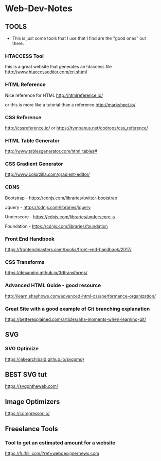 # Web-Dev-Notes



## TOOLS 
- This is just some tools that I use that I find are the "good ones" out there.

### HTACCESS Tool
this is a great website that generates an htaccess file
http://www.htaccesseditor.com/en.shtml

### HTML Reference
Nice reference for HTML
http://htmlreference.io/

or
this is more like a tutorial than a reference
http://marksheet.io/

### CSS Reference
http://cssreference.io/
or 
https://tympanus.net/codrops/css_reference/

### HTML Table Generator
http://www.tablesgenerator.com/html_tables#

### CSS Gradient Generator
http://www.colorzilla.com/gradient-editor/

### CDNS
Bootstrap
    - https://cdnjs.com/libraries/twitter-bootstrap
    
Jquery
    - https://cdnjs.com/libraries/jquery
    
Underscore
    - https://cdnjs.com/libraries/underscore.js
    
Foundation 
    - https://cdnjs.com/libraries/foundation

### Front End Handbook
https://frontendmasters.com/books/front-end-handbook/2017/

### CSS Transforms
https://desandro.github.io/3dtransforms/


### Advanced HTML Guide - good resource
http://learn.shayhowe.com/advanced-html-css/performance-organization/

### Great Site with a good example of Git branching explanation
https://betterexplained.com/articles/aha-moments-when-learning-git/

## SVG
### SVG Optimize
https://jakearchibald.github.io/svgomg/
## BEST SVG tut
https://svgontheweb.com/

## Image Optimizers
https://compressor.io/


## Freeelance Tools
### Tool to get an estimated amount for a website
https://fulfilli.com/?ref=webdesignernews.com

